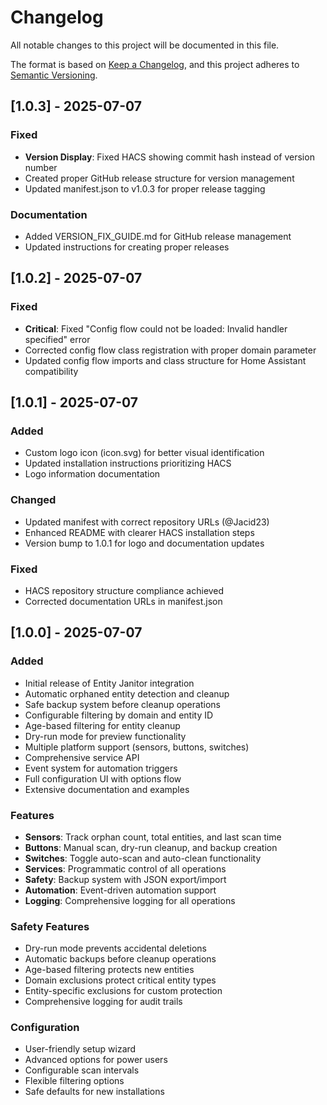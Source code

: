 # Changelog

All notable changes to this project will be documented in this file.

The format is based on [Keep a Changelog](https://keepachangelog.com/en/1.0.0/),
and this project adheres to [Semantic Versioning](https://semver.org/spec/v2.0.0.html).

## [1.0.3] - 2025-07-07

### Fixed
- **Version Display**: Fixed HACS showing commit hash instead of version number
- Created proper GitHub release structure for version management
- Updated manifest.json to v1.0.3 for proper release tagging

### Documentation
- Added VERSION_FIX_GUIDE.md for GitHub release management
- Updated instructions for creating proper releases

## [1.0.2] - 2025-07-07

### Fixed
- **Critical**: Fixed "Config flow could not be loaded: Invalid handler specified" error
- Corrected config flow class registration with proper domain parameter
- Updated config flow imports and class structure for Home Assistant compatibility

## [1.0.1] - 2025-07-07

### Added
- Custom logo icon (icon.svg) for better visual identification
- Updated installation instructions prioritizing HACS
- Logo information documentation

### Changed
- Updated manifest with correct repository URLs (@Jacid23)
- Enhanced README with clearer HACS installation steps
- Version bump to 1.0.1 for logo and documentation updates

### Fixed
- HACS repository structure compliance achieved
- Corrected documentation URLs in manifest.json

## [1.0.0] - 2025-07-07

### Added
- Initial release of Entity Janitor integration
- Automatic orphaned entity detection and cleanup
- Safe backup system before cleanup operations
- Configurable filtering by domain and entity ID
- Age-based filtering for entity cleanup
- Dry-run mode for preview functionality
- Multiple platform support (sensors, buttons, switches)
- Comprehensive service API
- Event system for automation triggers
- Full configuration UI with options flow
- Extensive documentation and examples

### Features
- **Sensors**: Track orphan count, total entities, and last scan time
- **Buttons**: Manual scan, dry-run cleanup, and backup creation
- **Switches**: Toggle auto-scan and auto-clean functionality
- **Services**: Programmatic control of all operations
- **Safety**: Backup system with JSON export/import
- **Automation**: Event-driven automation support
- **Logging**: Comprehensive logging for all operations

### Safety Features
- Dry-run mode prevents accidental deletions
- Automatic backups before cleanup operations
- Age-based filtering protects new entities
- Domain exclusions protect critical entity types
- Entity-specific exclusions for custom protection
- Comprehensive logging for audit trails

### Configuration
- User-friendly setup wizard
- Advanced options for power users
- Configurable scan intervals
- Flexible filtering options
- Safe defaults for new installations
